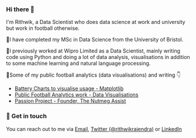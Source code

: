 ### Hi there 👋

I'm Rithwik, a Data Scientist who does data science at work and university but work in football otherwise.

🔸I have completed my MSc in Data Science from the University of Bristol.

🔸I previously worked at Wipro Limited as a Data Scientist, mainly writing code using Python and doing a lot of data analysis, visualisations in addition to some machine learning and natural language processing.

🔸Some of my public football analytics (data visualisations) and writing 👇

   - [Battery Charts to visualise usage - Matplotlib](https://matplotlib.org/matplotblog/posts/visualising-usage-using-batteries/)
   - [Public Football Analytics work - Data Visualisations](https://twitter.com/i/events/1438470740441976843?s=20)
   - [Passion Project - Founder, The Nutmeg Assist](https://nutmegassist.com/)

### 📮 Get in touch

You can reach out to me via [Email](mailto:rithwikrajendran@gmail.com), [Twitter (@rithwikrajendra)](https://twitter.com/rithwikrajendra) or [LinkedIn](https://www.linkedin.com/in/rithwikrajendran/)

<!--
**rithwikrajendran/rithwikrajendran** is a ✨ _special_ ✨ repository because its `README.md` (this file) appears on your GitHub profile.

Here are some ideas to get you started:

- 🔭 I’m currently working on ...
- 🌱 I’m currently learning ...
- 👯 I’m looking to collaborate on ...
- 🤔 I’m looking for help with ...
- 💬 Ask me about ...
- 📫 How to reach me: ...
- 😄 Pronouns: ...
- ⚡ Fun fact: ...
-->
